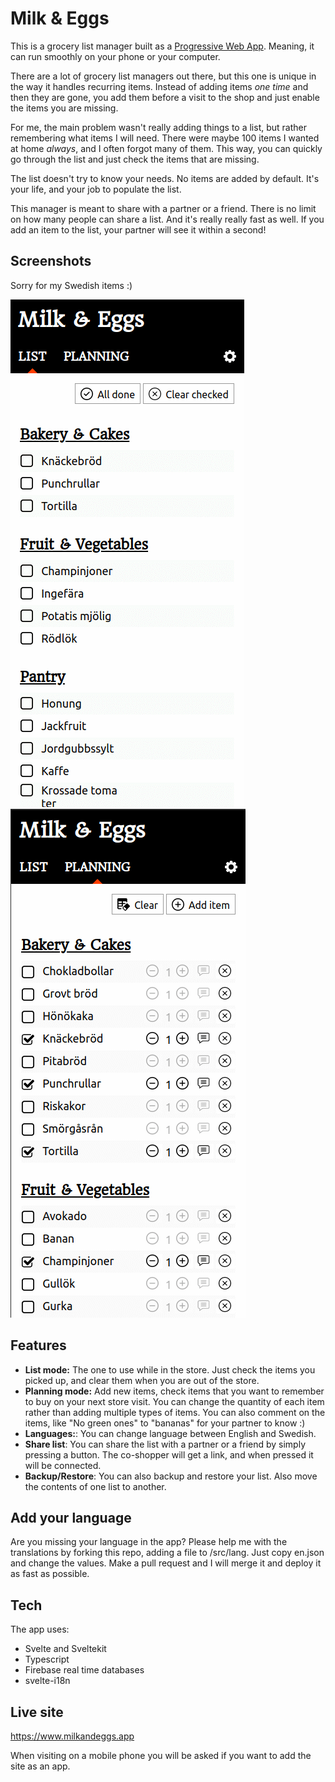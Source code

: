 # Milk & Eggs

This is a grocery list manager built as a [Progressive Web App](https://web.dev/progressive-web-apps/). Meaning, it can run smoothly on your phone or your computer.

There are a lot of grocery list managers out there, but this one is unique in the way it handles recurring items. Instead of adding items _one time_ and then they are gone, you add them before a visit to the shop and just enable the items you are missing.

For me, the main problem wasn't really adding things to a list, but rather remembering what items I will need. There were maybe 100 items I wanted at home _always_, and I often forgot many of them. This way, you can quickly go through the list and just check the items that are missing.

The list doesn't try to know your needs. No items are added by default. It's your life, and your job to populate the list.

This manager is meant to share with a partner or a friend. There is no limit on how many people can share a list. And it's really really fast as well. If you add an item to the list, your partner will see it within a second!

## Screenshots

Sorry for my Swedish items :)

![Milk & Eggs Screenshot of list](screenshot-list.png)
![Milk & Eggs Screenshot of planning](screenshot-planning.png)

## Features

- **List mode:** The one to use while in the store. Just check the items you picked up, and clear them when you are out of the store.
- **Planning mode:** Add new items, check items that you want to remember to buy on your next store visit. You can change the quantity of each item rather than adding multiple types of items. You can also comment on the items, like "No green ones" to "bananas" for your partner to know :)
- **Languages:**: You can change language between English and Swedish.
- **Share list**: You can share the list with a partner or a friend by simply pressing a button. The co-shopper will get a link, and when pressed it will be connected.
- **Backup/Restore**: You can also backup and restore your list. Also move the contents of one list to another.

## Add your language

Are you missing your language in the app? Please help me with the translations by forking this repo, adding a file to /src/lang. Just copy en.json and change the values. Make a pull request and I will merge it and deploy it as fast as possible.

## Tech

The app uses:

- Svelte and Sveltekit
- Typescript
- Firebase real time databases
- svelte-i18n

## Live site

https://www.milkandeggs.app

When visiting on a mobile phone you will be asked if you want to add the site as an app.

